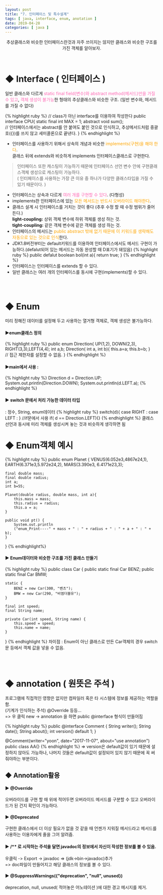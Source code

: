 ```yaml
---
layout: post
title: "7. 인터페이스 및 특수설계"
tags: [ java, interface, enum, anotation ]
date: 2019-04-28
categories: [ java ]
---
```


<p align="center">
    추상클래스와 비슷한 인터페이스란것과 자주 쓰이지는 않지만 클래스와 비슷한 구조를 가진 객체를 알아보자.
</p><br/>

# ◆ Interface ( 인터페이스 )
일반 클래스와 다르게 <font color="hotpink">static final field(변수)와 abstract method(메서드)만을 가질 수 있고</font>, <font color="hotpink">객체 생성이 불가능</font>한 형태의 추상클래스와 비슷한 구조. (일반 변수와, 메서드를 가질 수 없다)

{% highlight ruby %}
// class가 아닌 interface를 이용하여 작성한다
public interface CPU{ 
    static final int MAX = 1;
    abstract void sum();  
    // 인터페이스에서는 abstract를 안 붙여도 붙인 것으로 인식하고,
    추상메서드처럼 중괄호({})를 쓰지 않고 세미콜론으로 끝낸다.
}
{% endhighlight %}
- 인터페이스를 사용하기 위해서 상속의 개념과 비슷한 <font color="orange">implements(구현)을 해야 한다</font>.<br/>
클래스 뒤에 extends와 비슷하게 implements 인터페이스클래스로 구현한다.<br/>

> 인터페이스 또한 캐스팅이 가능하기 때문에 인터페이스 선언 변수 안에 구현클래스객체 생성으로 캐스팅이 가능하다.<br/>
( 인터페이스를 사용하는 가장 큰 이유 중 하나가 다양한 클래스타입을 가질 수 있기 때문이다. )

- 인터페이스는 상속과 다르게 <font color="hotpink">여러 개를 구현할 수 있다</font>. (다형성)
- implements한 인터페이스에 있는 <font color="orange">모든 메서드는 반드시 오버라이드 해야한다</font>.
- 클래스 설계 시 인터페이스를 거치는 것이 좋다 (추후 수정 할 때 수정 범위가 줄어든다.)<br/>
<b>light-coupling:</b> 상위 객체 변수에 하위 객체를 생성 하는 것.<br/>
<b>tight-coupling:</b> 같은 객체 변수에 같은 객체를 생성 하는 것.<br/>
- 인터페이스의 메서드는 <font color="orange">public abstract 밖에 없기 때문에 이 키워드를 생략해도 자동으로 있는 것으로 인식</font>한다.
- JDK1.8버전부터는 default키워드를 이용하여 인터페이스에서도 메서드 구현이 가능하다.(defalut되어 있는 메서드는 자동 완성할 때 D표기가 돼있음)
{% highlight ruby %}
public defalut boolean bol(int a){ return true; }
{% endhighlight %}
- 인터페이스는 인터페이스를 extends 할 수 있다.
- 일반 클래스는 여러 개의 인터페이스를 동시에 구현(implements)할 수 있다.

<br/><br/>

# ◆ Enum
미리 정해진 데이터를 설정해 두고 사용하는 열거형 객체로, 객체 생성은 불가능하다.
#### ▶enum클래스 정의
{% highlight ruby %}
    public enum Direction{
       UP(1,2), DOWN(2,3), RIGHT(3,3),LEFT(4,4);
       int a,b;
       Direction( int a, int b){  this.a=a;  this.b=b;  }  
       // 접근 제한자를 설정할 수 없음.
    }
{% endhighlight %}

#### ▶main에서 사용 :
{% highlight ruby %}
Direction d = Direction.UP;
System.out.println(Direction.DOWN);
System.out.println(d.LEFT.a);
{% endhighlight %}

#### ▶ switch 문에서 처리 가능한 데이터 타입
: 정수, String, enum데이터
{% highlight ruby %}
switch(d){
case RIGHT :
case LEFT :
}
//if문에서 사용
if( d == Direction.LEFT){}
{% endhighlight %}
클래스 선언과 동시에 미리 객체를 생성시켜 놓는 것과 비슷하게 생각하면 됨

# ◆ Enum객체 예시
{% highlight ruby %}
public enum Planet {
    VENUS(6.052e3,4867e24,1), EARTH(6.371e3,5.972e24,2), MARS(3.390e3, 6.4171e23,3);
    
    final double mass;
    final double radius;
    int a;
    int b=55;
    
    Planet(double radius, double mass, int a){
        this.mass = mass;
        this.radius = radius;
        this.a = a;
    }
    
    public void pt() {
        System.out.println
        ("enum_Print----" + mass + " : " + radius + " : " + a + " : " + b);
    }
}
{% endhighlight%}

#### ▶ Enum데이터와 비슷한 구조를 가진 클래스 만들기
{% highlight ruby %}
public class Car {
    public static final Car BENZ;
    public static final Car BMW;
    
    static {
        BENZ = new Car(300, "벤츠");
        BMW = new Car(290, "비엠더블유");
    }
    
    final int speed;
    final String name;
    
    private Car(int speed, String name) {
        this.speed = speed;
        this.name = name;
    }
}
{% endhighlight %}
차이점 : Enum이 아닌 클래스로 만든 Car객체의 경우 switch문 등에서 객체 값을 넣을 수 없음.

<br/><br/>

# ◆ annotation ( 원뜻은 주석 )
프로그램에 직접적인 영향은 없지만 컴파일러 혹은 타 시스템에 정보를 제공하는 역할을 함.<br/>
(기계가 인식하는 주석) @Override 등등...<br/>
=> 우 클릭 new -> annotation 을 하면 public @interface 형식이 만들어짐<br/>

{% highlight ruby %} 
public @interface Comment {
    String writer();
    String date();
    String about();
    int version() default 1;
}

@Comment(writer="yoon", date="2017-11-07", about="use annotation")
public class AA{}
{% endhighlight %}
=> version은 default값이 있기 때문에 설정하지 않아도 가능하나,
나머지 것들은 default값이 설정되어 있지 않기 때문에 꼭 써 줘야하는 부분이다.<br/>

## ◆ Annotation활용
#### ▶ @Override 
오버라이드를 구현 할 때 위에 적어두면 오버라이드 메서드를 구분할 수 있고 오버라이드가 된 건지 확인이 가능하다.

#### ▶ @Deprecated  
구현한 클래스에서 더 이상 필요가 없을 것 같을 때 언젠가 지워질 메서드라고 메서드를 사용하는 이용자에게 줄을 그어 알려줌.

#### ▶ /** 로 시작하는 주석을 달면 javadoc의 정보에서 자신이 작성한 정보를 볼 수 있음.
우클릭 -> Export -> javadoc => (jdk->bin->javadoc)추가 <br/>
=> doc파일이 만들어지고 해당 클래스의 정보를 볼 수 있다.

#### ▶  @SuppressWarnings({"deprecation", "null", unused})
deprecation, null, unused( 적어놓은 어노테이션 )에 대한 경고 메시지를 제거.




<br/>